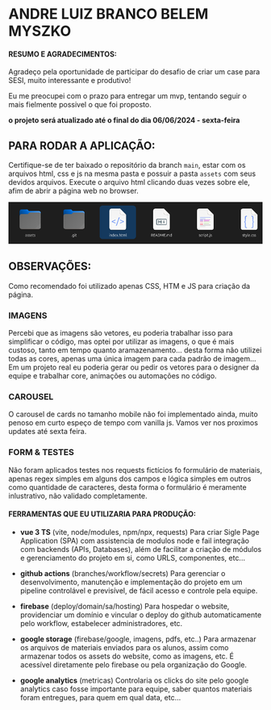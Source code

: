 # ANDRE LUIZ BRANCO BELEM MYSZKO

#### RESUMO E AGRADECIMENTOS:
Agradeço pela oportunidade de participar do desafio de criar um case para SESI, muito interessante e produtivo!

Eu me preocupei com o prazo para entregar um mvp, tentando seguir o mais fielmente possivel o que foi proposto. 

**o projeto será atualizado até o final do dia 06/06/2024 - sexta-feira**

## PARA RODAR A APLICAÇÃO:
Certifique-se de ter baixado o repositório da branch ```main```, estar com os arquivos html, css e js na mesma pasta e possuir a pasta ```assets``` com seus devidos arquivos. 
Execute o arquivo html clicando duas vezes sobre ele, afim de abrir a página web no browser.

![alt text](assets/images/manual/execute_index.png)

## OBSERVAÇÕES:
Como recomendado foi utilizado apenas CSS, HTM e JS para criação da página.

### IMAGENS
Percebi que as imagens são vetores, eu poderia trabalhar isso para simplificar o código, mas optei por utilizar as imagens, o que é mais custoso, tanto em tempo quanto aramazenamento... desta forma não utilizei todas as cores, apenas uma única  imagem para cada padrão de imagem... 
Em um projeto real eu poderia gerar ou pedir os  vetores para o designer da equipe e trabalhar core, animações ou automações no código.

### CAROUSEL
O carousel de cards no tamanho mobile não foi implementado ainda, muito penoso em curto espeço de tempo com vanilla js. Vamos ver nos proximos updates até sexta feira.

### FORM & TESTES
Não foram aplicados testes nos requests fictícios fo formulário de materiais, apenas regex simples em alguns dos campos e lógica simples em outros como quantidade de caracteres, desta forma o formulário é meramente inlustrativo, não validado completamente.


#### FERRAMENTAS QUE EU UTILIZARIA PARA PRODUÇÃO:

- **vue 3 TS** (vite, node/modules, npm/npx, requests)
    Para criar Sigle Page Application (SPA) com assistencia de modulos node e fail integração com backends (APIs, Databases), além de facilitar a criação de módulos e gerenciamento do projeto em si, como URLS, componentes, etc...

- **github actions** (branches/workflow/secrets)
    Para gerenciar o desenvolvimento, manutenção e implementação do projeto em um pipeline controlável e previsível, de fácil acesso e controle pela equipe.

- **firebase** (deploy/domain/sa/hosting)
    Para hospedar o website, providenciar um domínio e vincular o deploy do github automaticamente pelo workflow, estabelecer administradores, etc.

- **google storage** (firebase/google, imagens, pdfs, etc..)
    Para armazenar os arquivos de materiais enviados para os alunos, assim como armazenar todos os assets do website, como as imagens, etc. É acessível diretamente pelo firebase ou pela organização do Google.

- **google analytics** (metricas)
    Controlaria os clicks do site pelo google analytics caso fosse importante para equipe, saber quantos materiais foram entregues, para quem em qual data, etc...
